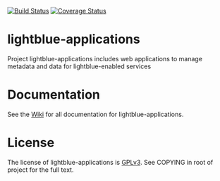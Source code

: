 [![Build Status](https://travis-ci.org/lightblue-platform/lightblue-applications.svg?branch=master)](https://travis-ci.org/lightblue-platform/lightblue-applications) [![Coverage Status](https://coveralls.io/repos/lightblue-platform/lightblue-applications/badge.png)](https://coveralls.io/r/lightblue-platform/lightblue-applications)

lightblue-applications
======================

Project lightblue-applications includes web applications to manage metadata and data for lightblue-enabled services

# Documentation

See the [Wiki](https://github.com/lightblue-platform/lightblue-applications/wiki) for all documentation for lightblue-applications.

# License

The license of lightblue-applications is [GPLv3](https://www.gnu.org/licenses/gpl.html).  See COPYING in root of project for the full text.
